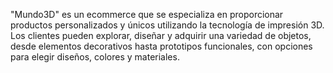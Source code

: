 "Mundo3D" es un ecommerce que se especializa en proporcionar productos personalizados y únicos utilizando la tecnología de impresión 3D.
Los clientes pueden explorar, diseñar y adquirir una variedad de objetos, desde elementos decorativos hasta prototipos funcionales,
con opciones para elegir diseños, colores y materiales. 
